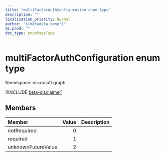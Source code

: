 ```yaml
---
title: "multiFactorAuthConfiguration enum type"
description: ""
localization_priority: Normal
author: "$(metadata.owner)"
ms.prod: ""
doc_type: enumPageType
---
```


# multiFactorAuthConfiguration enum type

Namespace: microsoft.graph

[!INCLUDE [beta-disclaimer](../../includes/beta-disclaimer.md)]

## Members

| Member             | Value | Description |
| :----------------- | ----: | :---------- |
| notRequired        | 0     |             |
| required           | 1     |             |
| unknownFutureValue | 2     |             |
